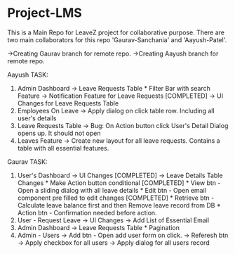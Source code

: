 # Project-LMS
This is a Main Repo for LeaveZ project for collaborative purpose. There are two main collaborators for this repo 'Gaurav-Sanchania' and 'Aayush-Patel'. 

->Creating Gaurav branch for remote repo.
->Creating Aayush branch for remote repo. 

Aayush TASK:
1. Admin Dashboard
    -> Leave Requests Table
        * Filter Bar with search Feature
    -> Notification Feature for Leave Requests [COMPLETED]
    -> UI Changes for Leave Requests Table
2. Employees On Leave 
    -> Apply dialog on click table row. Including all user's details
3. Leave Requests Table
    -> Bug: On Action button click User's Detail Dialog opens up. It should not open
4. Leaves Feature 
    -> Create new layout for all leave requests. Contains a table with all essential features.
 

Gaurav TASK:
1. User's Dashboard
    -> UI Changes [COMPLETED]
    -> Leave Details Table Changes
        * Make Action button conditional [COMPLETED]
        * View btn - Open a sliding dialog with all leave details
        * Edit btn - Open email component pre filled to edit changes [COMPLETED]
        * Retrieve btn - Calculate leave balance first and then Remove leave record from DB
        * Action btn - Confirmation needed before action.
2. User - Request Leave
    -> UI Changes
    -> Add List of Essential Email
3. Admin Dashboard
    -> Leave Requests Table
        * Pagination
4. Admin - Users
    -> Add btn - Open add user form on click.
    -> Referesh btn
    -> Apply checkbox for all users
    -> Apply dialog for all users record